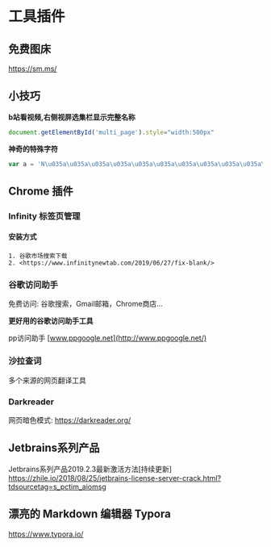 # 工具插件

## 免费图床

<https://sm.ms/>

## 小技巧

**b站看视频,右侧视屏选集栏显示完整名称**

```js
document.getElementById('multi_page').style="width:500px"
```

**神奇的特殊字符**

```js
var a = 'N\u035a\u035a\u035a\u035a\u035a\u035a\u035a\u035a\u035a\u035a\u030a\u030a\u030a\u030a\u030a\u030a\u030a\u030a\u030a\u030a\u030a\u030a\u030a\u030a\u030a\u030a\u030a\u030a\u030a\u030a\u030a\u030aice'
```

## Chrome 插件

### Infinity 标签页管理

#### 安装方式

 	1. 谷歌市场搜索下载
 	2. <https://www.infinitynewtab.com/2019/06/27/fix-blank/>



### 谷歌访问助手

免费访问: 谷歌搜索，Gmail邮箱，Chrome商店...

**更好用的谷歌访问助手工具**

pp访问助手 [www.ppgoogle.net](http://www.ppgoogle.net/)

### 沙拉查词

多个来源的网页翻译工具



### Darkreader

网页暗色模式: <https://darkreader.org/>



## Jetbrains系列产品

Jetbrains系列产品2019.2.3最新激活方法[持续更新] <https://zhile.io/2018/08/25/jetbrains-license-server-crack.html?tdsourcetag=s_pctim_aiomsg>



## 漂亮的 Markdown 编辑器 Typora

<https://www.typora.io/>

